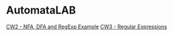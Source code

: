 # AutomataLAB
[CW2 - NFA, DFA and RegExp Example](https://omerfarukkaan.github.io/AutomataLAB/CW2)
[CW3 - Regular Expressions](https://omerfarukkaan.github.io/AutomataLAB/CW3)
